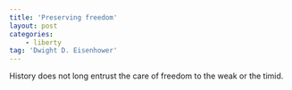 ```yaml
---
title: 'Preserving freedom'
layout: post
categories:
    - liberty
tag: 'Dwight D. Eisenhower'
---
```


History does not long entrust the care of freedom to the weak or the timid.
